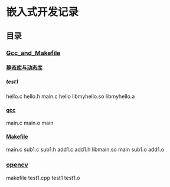 # 嵌入式开发记录

## 目录

### [Gcc_and_Makefile](https://github.com/ppqppl/FPGA--Develop-Diary/tree/master/Gcc_and_Makefile)

#### [静态库与动态库](https://github.com/ppqppl/FPGA--Develop-Diary/tree/master/Gcc_and_Makefile/%E9%9D%99%E6%80%81%E5%BA%93%E4%B8%8E%E5%8A%A8%E6%80%81%E5%BA%93/test1)

##### test1

hello.c
hello.h
main.c
hello
libmyhello.so
libmyhello.a

#### [gcc](https://github.com/ppqppl/FPGA--Develop-Diary/tree/master/Gcc_and_Makefile/gcc)

main.c
main.o
main

#### [Makefile](https://github.com/ppqppl/FPGA--Develop-Diary/tree/master/Gcc_and_Makefile/Makefile)

main.c
sub1.c
sub1.h
add1.c
add1.h
libmain.so
main
sub1.o
add1.o

### [opencv](https://github.com/ppqppl/FPGA--Develop-Diary/tree/master/opencv)

makefile
test1.cpp
test1
test1.o
